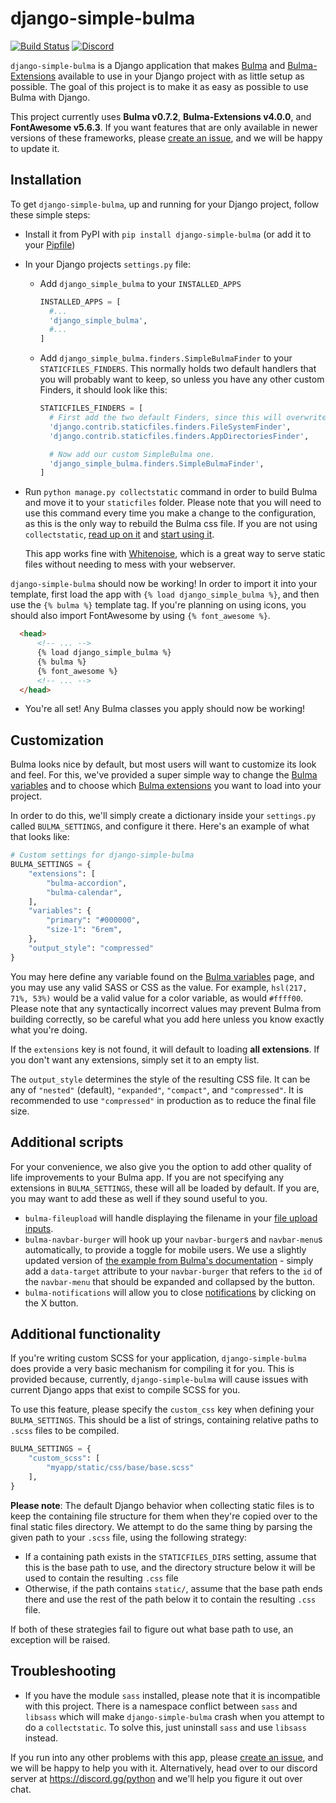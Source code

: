 django-simple-bulma
===================
[![Build Status](https://dev.azure.com/python-discord/Python%20Discord/_apis/build/status/Django%20Simple%20Bulma?branchName=master)](https://dev.azure.com/python-discord/Python%20Discord/_build/latest?definitionId=7?branchName=master)
[![Discord](https://img.shields.io/static/v1?label=Python%20Discord&logo=discord&message=%3E30k%20members&color=%237289DA&logoColor=white)](https://discord.gg/2B963hn)

`django-simple-bulma` is a Django application that makes [Bulma](https://bulma.io) and [Bulma-Extensions](https://wikiki.github.io/) available to use in your Django project with as little setup as possible. The goal of this project is to make it as easy as possible to use Bulma with Django.

This project currently uses **Bulma v0.7.2**, **Bulma-Extensions v4.0.0**, and **FontAwesome v5.6.3**. If you want features that are only available in newer versions of these frameworks, please [create an issue](https://github.com/python-discord/django-simple-bulma/issues), and we will be happy to update it.

Installation
------------
To get `django-simple-bulma`, up and running for your Django project, follow these simple steps:
- Install it from PyPI with `pip install django-simple-bulma` (or add it to your [Pipfile](https://pipenv.readthedocs.io/en/latest/))
- In your Django projects `settings.py` file:
  - Add `django_simple_bulma` to your `INSTALLED_APPS`
    ```python
    INSTALLED_APPS = [
      #...
      'django_simple_bulma',
      #...
    ]
    ``` 
  - Add `django_simple_bulma.finders.SimpleBulmaFinder` to your `STATICFILES_FINDERS`. This normally holds two default handlers that you will probably want to keep, so unless you have any other custom Finders, it should look like this:
    ```python
    STATICFILES_FINDERS = [
      # First add the two default Finders, since this will overwrite the default.
      'django.contrib.staticfiles.finders.FileSystemFinder',
      'django.contrib.staticfiles.finders.AppDirectoriesFinder',
  
      # Now add our custom SimpleBulma one.
      'django_simple_bulma.finders.SimpleBulmaFinder',
    ]
    ```
- Run `python manage.py collectstatic` command in order to build Bulma and move it to your `staticfiles` folder. Please note that you will need to use this command every time you make a change to the configuration, as this is the only way to rebuild the Bulma css file. If you are not using `collectstatic`, [read up on it](https://stackoverflow.com/questions/34586114/whats-the-point-of-djangos-collectstatic) and [start using it](https://docs.djangoproject.com/en/2.1/ref/contrib/staticfiles/). 

  This app works fine with [Whitenoise](http://whitenoise.evans.io/en/stable/), which is a great way to serve static files without needing to mess with your webserver.
  
`django-simple-bulma` should now be working! In order to import it into your template, first load the app with `{% load django_simple_bulma %}`, and then use the `{% bulma %}` template tag. If you're planning on using icons, you should also import FontAwesome by using `{% font_awesome %}`.
  ```html
    <head>
        <!-- ... -->
        {% load django_simple_bulma %}
        {% bulma %}
        {% font_awesome %}
        <!-- ... -->
    </head>
  ```
- You're all set! Any Bulma classes you apply should now be working!

Customization
-------------
Bulma looks nice by default, but most users will want to customize its look and feel. For this, we've provided a super simple way to change the [Bulma variables](https://bulma.io/documentation/customize/variables/) and to choose which [Bulma extensions](https://wikiki.github.io/) you want to load into your project.

In order to do this, we'll simply create a dictionary inside your `settings.py` called `BULMA_SETTINGS`, and configure it there. Here's an example of what that looks like:
```python
# Custom settings for django-simple-bulma
BULMA_SETTINGS = {
    "extensions": [
        "bulma-accordion",
        "bulma-calendar",
    ],
    "variables": {
        "primary": "#000000",
        "size-1": "6rem",
    },
    "output_style": "compressed"
}
```

You may here define any variable found on the [Bulma variables](https://bulma.io/documentation/customize/variables/) page, and you may use any valid SASS or CSS as the value. For example, `hsl(217, 71%, 53%)` would be a valid value for a color variable, as would `#ffff00`. Please note that any syntactically incorrect values may prevent Bulma from building correctly, so be careful what you add here unless you know exactly what you're doing.

If the `extensions` key is not found, it will default to loading **all extensions**. If you don't want any extensions, simply set it to an empty list.

The `output_style` determines the style of the resulting CSS file. It can be any of `"nested"` (default), `"expanded"`, `"compact"`, and `"compressed"`. It is recommended to use `"compressed"` in production as
to reduce the final file size.

Additional scripts
------------------
For your convenience, we also give you the option to add other quality of life improvements to your Bulma app. If you are not specifying any extensions in `BULMA_SETTINGS`, these will all be loaded by default. If you are, you may want to add these as well if they sound useful to you.

* `bulma-fileupload` will handle displaying the filename in your [file upload inputs](https://bulma.io/documentation/form/file/).
* `bulma-navbar-burger` will hook up your `navbar-burger`s and `navbar-menu`s automatically, to provide a toggle for mobile users. We use a slightly updated version of [the example from Bulma's documentation](https://bulma.io/documentation/components/navbar/#navbarJsExample) - simply add a `data-target` attribute to your `navbar-burger` that refers to the `id` of the `navbar-menu` that should be expanded and collapsed by the button.
* `bulma-notifications` will allow you to close [notifications](https://bulma.io/documentation/elements/notification/) by clicking on the X button.

Additional functionality
------------------------

If you're writing custom SCSS for your application, `django-simple-bulma` does provide a very basic mechanism for compiling
it for you. This is provided because, currently, `django-simple-bulma` will cause issues with current Django apps that exist
to compile SCSS for you.

To use this feature, please specify the `custom_css` key when defining your `BULMA_SETTINGS`. This should be a list
of strings, containing relative paths to `.scss` files to be compiled.

```python
BULMA_SETTINGS = {
    "custom_scss": [
        "myapp/static/css/base/base.scss"
    ],
}
```

**Please note**: The default Django behavior when collecting static files is to keep the containing file structure for
them when they're copied over to the final static files directory. We attempt to do the same thing by parsing the given
path to your `.scss` file, using the following strategy:

* If a containing path exists in the `STATICFILES_DIRS` setting, assume that this is the base path to use, and the
  directory structure below it will be used to contain the resulting `.css` file
* Otherwise, if the path contains `static/`, assume that the base path ends there and use the rest of the path
  below it to contain the resulting `.css` file.
 
If both of these strategies fail to figure out what base path to use, an exception will be raised.

Troubleshooting
---------------

- If you have the module `sass` installed, please note that it is incompatible with this project. There is a namespace conflict between `sass` and `libsass` which will make `django-simple-bulma` crash when you attempt to do a `collectstatic`. To solve this, just uninstall `sass` and use `libsass` instead. 

If you run into any other problems with this app, please [create an issue](https://github.com/python-discord/django-simple-bulma/issues), and we will be happy to help you with it. Alternatively, head over to our discord server at https://discord.gg/python and we'll help you figure it out over chat.
